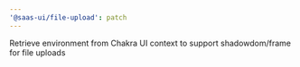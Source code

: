 ```yaml
---
'@saas-ui/file-upload': patch
---
```


Retrieve environment from Chakra UI context to support shadowdom/frame for file uploads
